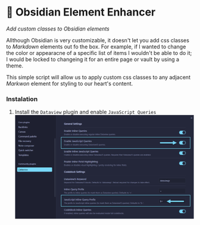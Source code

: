 # 🌟 Obsidian Element Enhancer
_Add custom classes to Obsidian elements_

Allthough Obsidian is very customizable, it doesn't let you add css classes to _Markdown_ elements out fo the box.
For example, if I wanted to change the color or appearacne of a specific list of items I wouldn't be able to do it; I would be locked to changeing it for an entire page or vault by using a theme.

This simple script will allow us to apply custom css classes to any adjacent _Markwon_ element for styling to our heart's content.

### Instalation
1. Install the `Dataview` plugin and enable `JavaScript Queries`
  ![dataview](docs/dataview.png)
